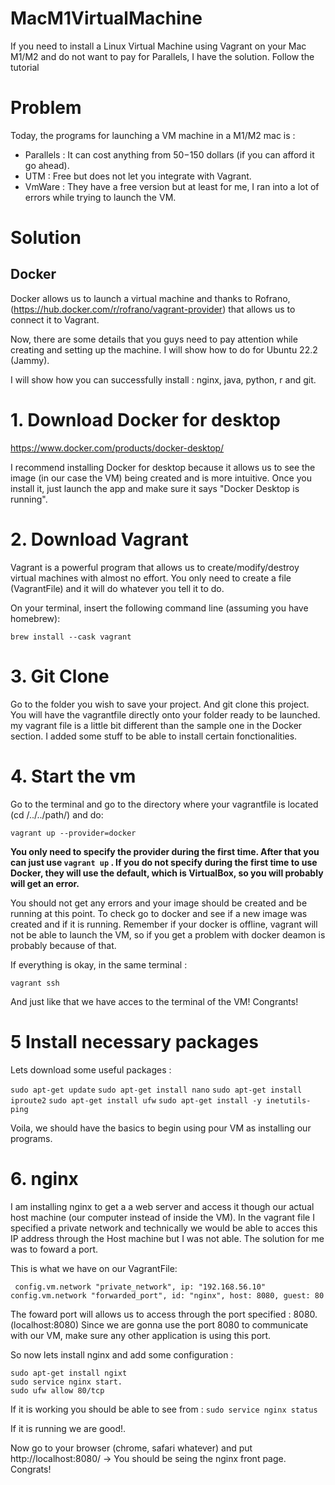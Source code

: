# MacM1VirtualMachine
If you need to install a Linux Virtual Machine using Vagrant on your Mac M1/M2 and do not want to pay for Parallels, I have the solution. Follow the tutorial

# Problem 

Today, the programs for launching a VM machine in a M1/M2 mac is : 
 * Parallels : It can cost anything from $50-$150 dollars (if you can afford it go ahead).
 * UTM : Free but does not let you integrate with Vagrant.
 * VmWare : They have a free version but at least for me, I ran into a lot of errors while trying to launch the VM. 
 
 # Solution
 
 ## Docker
 Docker allows us to launch a virtual machine and thanks to Rofrano, (https://hub.docker.com/r/rofrano/vagrant-provider) that allows us to connect it to Vagrant. 
 
 Now, there are some details that you guys need to pay attention while creating and setting up the machine. I will show how to do for Ubuntu 22.2 (Jammy). 
 
I will show how you can successfully install : nginx, java, python, r and git. 

# 1. Download Docker for desktop

https://www.docker.com/products/docker-desktop/

I recommend installing Docker for desktop because it allows us to see the image (in our case the VM) being created and is more intuitive. 
Once you install it, just launch the app and make sure it says "Docker Desktop is running".

# 2. Download Vagrant

Vagrant is a powerful program that allows us to create/modify/destroy virtual machines with almost no effort. You only need to create a file (VagrantFile) and it will do whatever you tell it to do. 

On your terminal, insert the following command line (assuming you have homebrew):

`brew install --cask vagrant`

# 3. Git Clone

Go to the folder you wish to save your project. And git clone this project. You will have the vagrantfile directly onto your folder ready to be launched. my vagrant file is a little bit different than the sample one in the Docker section. I added some stuff to be able to install certain fonctionalities.   

# 4. Start the vm 
Go to the terminal and go to the directory where your vagrantfile is located (cd /../../path/) and do:

`vagrant up --provider=docker`

**You only need to specify the provider during the first time. After that you can just use `vagrant up` . If you do not specify during the first time to use Docker, they will use the default, which is VirtualBox, so you will probably will get an error.**


You should not get any errors and your image should be created and be running at this point. To check go to docker and see if a new image was created and if it is running. Remember if your docker is offline, vagrant will not be able to launch the VM, so if you get a problem with docker deamon is probably because of that. 

If everything is okay, in the same terminal :

`vagrant ssh`

And just like that we have acces to the terminal of the VM! Congrants!

# 5 Install necessary packages

Lets download some useful packages : 

`sudo apt-get update`
`sudo apt-get install nano`
`sudo apt-get install iproute2`
`sudo apt-get install ufw`
`sudo apt-get install -y inetutils-ping`

Voila, we should have the basics to begin using pour VM as installing our programs. 

# 6. nginx

I am installing nginx to get a a web server and access it though our actual host machine (our computer instead of inside the VM). In the vagrant file I specified a private network and technically we would be able to acces this IP address through the Host machine but I was not able. The solution for me was to foward a port. 

This is what we have on our VagrantFile:

` config.vm.network "private_network", ip: "192.168.56.10"
 config.vm.network "forwarded_port", id: "nginx", host: 8080, guest: 80`

The foward port will allows us to access through the port specified : 8080. (localhost:8080)
Since we are gonna use the port 8080 to communicate with our VM, make sure any other application is using this port. 

So now lets install nginx and add some configuration :

 ```
 sudo apt-get install ngixt
 sudo service nginx start.
 sudo ufw allow 80/tcp
```
If it is working you should be able to see from :
`sudo service nginx status`

If it is running we are good!. 

Now go to your browser (chrome, safari whatever) and put http://localhost:8080/ -> You should be seing the nginx front page. Congrats!
 


